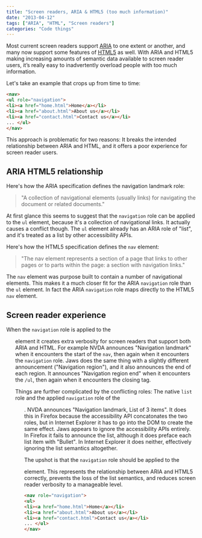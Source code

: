 ```yaml
---
title: "Screen readers, ARIA & HTML5 (too much information)"
date: "2013-04-12"
tags: ["ARIA", "HTML", "Screen readers"]
categories: "Code things"
---
```


Most current screen readers support [ARIA](https://www.w3.org/TR/wai-aria/) to one extent or another, and many now support some features of [HTML5](https://www.w3.org/TR/2011/WD-html5-20110525/) as well. With ARIA and HTML5 making increasing amounts of semantic data available to screen reader users, it’s really easy to inadvertently overload people with too much information.

Let's take an example that crops up from time to time:

```html
<nav>  
<ul role="navigation">  
<li><a href="home.html">Home</a></li>  
<li><a href="about.html">About us</a></li>  
<li><a href="contact.html">Contact us</a></li>  
... </ul>  
</nav>
```

This approach is problematic for two reasons: It breaks the intended relationship between ARIA and HTML, and it offers a poor experience for screen reader users.

## ARIA HTML5 relationship

Here's how the ARIA specification defines the navigation landmark role:

> "A collection of navigational elements (usually links) for navigating the document or related documents."

At first glance this seems to suggest that the `navigation` role can be applied to the `ul` element, because it's a collection of navigational links. It actually causes a conflict though. The `ul` element already has an ARIA role of "list", and it's treated as a list by other accessibility APIs.

Here's how the HTML5 specification defines the `nav` element:

> "The nav element represents a section of a page that links to other pages or to parts within the page: a section with navigation links."

The `nav` element was purpose built to contain a number of navigational elements. This makes it a much closer fit for the ARIA `navigation` role than the `ul` element. In fact the ARIA `navigation` role maps directly to the HTML5 `nav` element.

## Screen reader experience

When the `navigation` role is applied to the <ul> element it creates extra verbosity for screen readers that support both ARIA and HTML. For example NVDA announces "Navigation landmark" when it encounters the start of the `nav`, then again when it encounters the `navigation` role. Jaws does the same thing with a slightly different announcement ("Navigation region"), and it also announces the end of each region. It announces "Navigation region end" when it encounters the `/ul`, then again when it encounters the closing tag.

Things are further complicated by the conflicting roles: The native `list` role and the applied `navigation` role of the <ul>. NVDA announces "Navigation landmark, List of 3 items". It does this in Firefox because the accessibility API concatonates the two roles, but in Internet Explorer it has to go into the DOM to create the same effect. Jaws appears to ignore the accessibility APIs entirely. In Firefox it fails to announce the list, although it does preface each list item with "Bullet". In Internet Explorer it does neither, effectively ignoring the list semantics altogether.

The upshot is that the `navigation` role should be applied to the <nav> element. This represents the relationship between ARIA and HTML5 correctly, prevents the loss of the list semantics, and reduces screen reader verbosity to a manageable level.

```html
<nav role="navigation">  
<ul>  
<li><a href="home.html">Home</a></li>  
<li><a href="about.html">About us</a></li>  
<li><a href="contact.html">Contact us</a></li>  
... </ul>  
</nav>
```